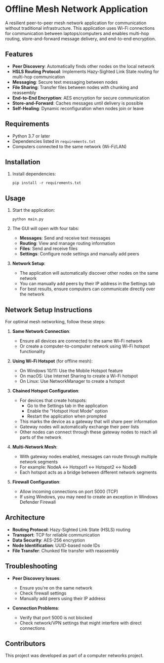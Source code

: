 # Offline Mesh Network Application

A resilient peer-to-peer mesh network application for communication without traditional infrastructure. This application uses Wi-Fi connections for communication between laptops/computers and enables multi-hop routing, store-and-forward message delivery, and end-to-end encryption.

## Features

- **Peer Discovery**: Automatically finds other nodes on the local network
- **HSLS Routing Protocol**: Implements Hazy-Sighted Link State routing for multi-hop communication
- **Messaging**: Secure text messaging between nodes
- **File Sharing**: Transfer files between nodes with chunking and reassembly
- **End-to-End Encryption**: AES encryption for secure communication
- **Store-and-Forward**: Caches messages until delivery is possible
- **Self-Healing**: Dynamic reconfiguration when nodes join or leave

## Requirements

- Python 3.7 or later
- Dependencies listed in `requirements.txt`
- Computers connected to the same network (Wi-Fi/LAN)

## Installation

1. Install dependencies:
   ```
   pip install -r requirements.txt
   ```

## Usage

1. Start the application:
   ```
   python main.py
   ```

2. The GUI will open with four tabs:
   - **Messages**: Send and receive text messages
   - **Routing**: View and manage routing information
   - **Files**: Send and receive files
   - **Settings**: Configure node settings and manually add peers

3. **Network Setup**:
   - The application will automatically discover other nodes on the same network
   - You can manually add peers by their IP address in the Settings tab
   - For best results, ensure computers can communicate directly over the network

## Network Setup Instructions

For optimal mesh networking, follow these steps:

1. **Same Network Connection**:
   - Ensure all devices are connected to the same Wi-Fi network
   - Or create a computer-to-computer network using Wi-Fi hotspot functionality

2. **Using Wi-Fi Hotspot** (for offline mesh):
   - On Windows 10/11: Use the Mobile Hotspot feature
   - On macOS: Use Internet Sharing to create a Wi-Fi hotspot
   - On Linux: Use NetworkManager to create a hotspot

3. **Chained Hotspot Configuration**:
   - For devices that create hotspots:
     - Go to the Settings tab in the application
     - Enable the "Hotspot Host Mode" option
     - Restart the application when prompted
   - This marks the device as a gateway that will share peer information
   - Gateway nodes will automatically exchange their peer lists
   - Other nodes can connect through these gateway nodes to reach all parts of the network
   
4. **Multi-Network Mesh**:
   - With gateway nodes enabled, messages can route through multiple network segments
   - For example: NodeA ↔ Hotspot1 ↔ Hotspot2 ↔ NodeB
   - Each hotspot acts as a bridge between different network segments

5. **Firewall Configuration**:
   - Allow incoming connections on port 5000 (TCP)
   - If using Windows, you may need to create an exception in Windows Defender Firewall

## Architecture

- **Routing Protocol**: Hazy-Sighted Link State (HSLS) routing
- **Transport**: TCP for reliable communication
- **Data Security**: AES-256 encryption
- **Node Identification**: UUID-based node IDs
- **File Transfer**: Chunked file transfer with reassembly

## Troubleshooting

- **Peer Discovery Issues**:
  - Ensure you're on the same network
  - Check firewall settings
  - Manually add peers using their IP address

- **Connection Problems**:
  - Verify that port 5000 is not blocked
  - Check network/VPN settings that might interfere with direct connections


## Contributors

This project was developed as part of a computer networks project. 